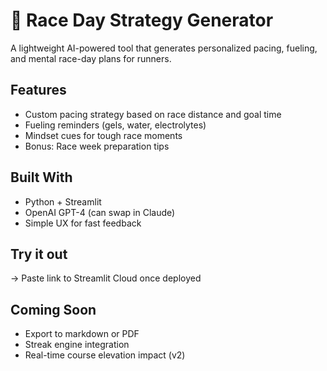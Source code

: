 # 🏁 Race Day Strategy Generator

A lightweight AI-powered tool that generates personalized pacing, fueling, and mental race-day plans for runners.

## Features

- Custom pacing strategy based on race distance and goal time
- Fueling reminders (gels, water, electrolytes)
- Mindset cues for tough race moments
- Bonus: Race week preparation tips

## Built With

- Python + Streamlit
- OpenAI GPT-4 (can swap in Claude)
- Simple UX for fast feedback

## Try it out

→ Paste link to Streamlit Cloud once deployed

## Coming Soon

- Export to markdown or PDF
- Streak engine integration
- Real-time course elevation impact (v2)
